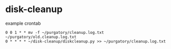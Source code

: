 # disk-cleanup

example crontab

```
0 0 1 * * mv -f ~/purgatory/cleanup.log.txt ~/purgatory/old.cleanup.log.txt
0 * * * * ~/disk-cleanup/diskcleanup.py >> ~/purgatory/cleanup.log.txt
```
